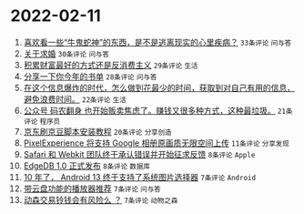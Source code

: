 # 2022-02-11

1. [喜欢看一些“牛鬼蛇神”的东西，是不是逃离现实的心里疾病？](https://www.v2ex.com/t/833092) `33条评论` `问与答`
1. [关于求婚](https://www.v2ex.com/t/833103) `30条评论` `问与答`
1. [积累财富最好的方式还是反消费主义](https://www.v2ex.com/t/833100) `29条评论` `生活`
1. [分享一下你今年的书单](https://www.v2ex.com/t/833095) `28条评论` `问与答`
1. [在这个信息爆炸的时代，怎么做到花最少的时间，获取到对自己有用的信息，避免浪费时间。](https://www.v2ex.com/t/833096) `22条评论` `生活`
1. [公众号 码农翻身 也开始贩卖焦虑了。赚钱又很多种方式，这种最垃圾。](https://www.v2ex.com/t/833115) `21条评论` `程序员`
1. [京东刷京豆脚本安装教程](https://www.v2ex.com/t/833101) `20条评论` `分享创造`
1. [PixelExperience 将支持 Google 相册原画质无限空间上传](https://www.v2ex.com/t/833099) `11条评论` `分享发现`
1. [Safari 和 Webkit 团队终于承认错误并开始征求反馈](https://www.v2ex.com/t/833117) `8条评论` `Apple`
1. [EdgeDB 1.0 正式发布](https://www.v2ex.com/t/833090) `8条评论` `数据库`
1. [10 年了， Android 13 终于支持了系统图片选择器](https://www.v2ex.com/t/833116) `7条评论` `Android`
1. [带云盘功能的播放器推荐](https://www.v2ex.com/t/833113) `7条评论` `问与答`
1. [动森交易铃钱会有风险么 ？](https://www.v2ex.com/t/833112) `7条评论` `动物之森`
